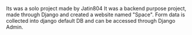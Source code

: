 Its was a solo project made by Jatin804
It was a backend purpose project, made through Django and created a website named "Space".
Form data is collected into django default DB and can be accessed through Django Admin.

